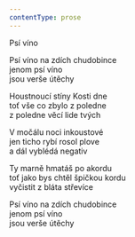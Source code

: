 ```yaml
---
contentType: prose
---
```


Psí víno

Psí víno na zdích chudobince  
jenom psí víno  
jsou verše útěchy

  

Houstnoucí stíny Kosti dne  
toť vše co zbylo z poledne  
z poledne věcí lide tvých

  

V močálu noci inkoustové  
jen ticho rybí rosol plove  
a dál vyblédá negativ

  

Ty marně hmatáš po akordu  
toť jako bys chtěl špičkou kordu  
vyčistit z bláta střevíce

  

Psí víno na zdích chudobince  
jenom psí víno  
jsou verše útěchy
